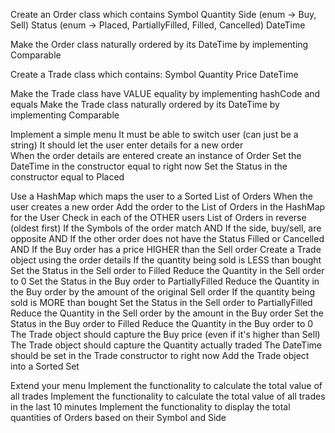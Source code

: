 Create an Order class which contains
Symbol
Quantity
Side (enum -> Buy, Sell)
Status (enum -> Placed, PartiallyFilled, Filled, Cancelled)
DateTime

Make the Order class naturally ordered by its DateTime by implementing Comparable<Order>

Create a Trade class which contains:
Symbol
Quantity
Price
DateTime

Make the Trade class have VALUE equality by implementing hashCode and equals
Make the Trade class naturally ordered by its DateTime by implementing Comparable<Trade>

Implement a simple menu
It must be able to switch user (can just be a string)
It should let the user enter details for a new order		
When the order details are entered create an instance of Order
Set the DateTime in the constructor equal to right now
Set the Status in the constructor equal to Placed

Use a HashMap which maps the user to a Sorted List of Orders
When the user creates a new order
Add the order to the List of Orders in the HashMap for the User
Check in each of the OTHER users List of Orders in reverse (oldest first)
If the Symbols of the order match AND
If the side, buy/sell, are opposite AND
If the other order does not have the Status Filled or Cancelled AND
If the Buy order has a price HIGHER than the Sell order
Create a Trade object using the order details
If the quantity being sold is LESS than bought
Set the Status in the Sell order to Filled
Reduce the Quantity in the Sell order to 0
Set the Status in the Buy order to PartiallyFilled
Reduce the Quantity in the Buy order by the amount of the original Sell order
If the quantity being sold is MORE than bought
Set the Status in the Sell order to PartiallyFilled
Reduce the Quantity in the Sell order by the amount in the Buy order
Set the Status in the Buy order to Filled
Reduce the Quantity in the Buy order to 0
The Trade object should capture the Buy price (even if it's higher than Sell)
The Trade object should capture the Quantity actually traded
The DateTime should be set in the Trade constructor to right now
Add the Trade object into a Sorted Set

Extend your menu
Implement the functionality to calculate the total value of all trades
Implement the functionality to calculate the total value of all trades in the last 10 minutes
Implement the functionality to display the total quantities of Orders based on their Symbol and Side
 
 